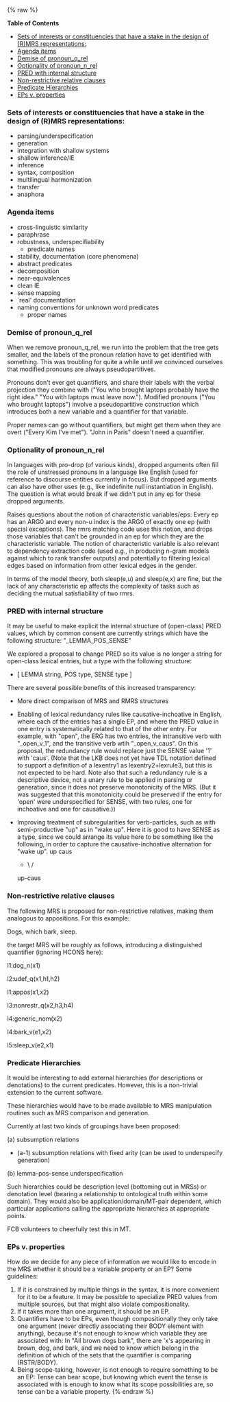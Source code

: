 {% raw %}
<!-- markdown-toc start - Don't edit this section. Run M-x markdown-toc-refresh-toc -->

**Table of Contents**

- [Sets of interests or constituencies that have a stake in the design of (R)MRS representations:](../RmrsDesign#sets-of-interests-or-constituencies-that-have-a-stake-in-the-design-of-rmrs-representations)
- [Agenda items](../RmrsDesign#agenda-items)
- [Demise of pronoun\_q\_rel](../RmrsDesign#demise-of-pronoun_q_rel)
- [Optionality of pronoun\_n\_rel](../RmrsDesign#optionality-of-pronoun_n_rel)
- [PRED with internal structure](../RmrsDesign#pred-with-internal-structure)
- [Non-restrictive relative clauses](../RmrsDesign#non-restrictive-relative-clauses)
- [Predicate Hierarchies](../RmrsDesign#predicate-hierarchies)
- [EPs v. properties](../RmrsDesign#eps-v-properties)

<!-- markdown-toc end -->


### Sets of interests or constituencies that have a stake in the design of (R)MRS representations:

- parsing/underspecification
- generation
- integration with shallow systems
- shallow inference/IE
- inference
- syntax, composition
- multilingual harmonization
- transfer
- anaphora

### Agenda items

- cross-linguistic similarity
- paraphrase
- robustness, underspecifiability
  - predicate names
- stability, documentation (core phenomena)
- abstract predicates
- decomposition
- near-equivalences
- clean IE
- sense mapping
- \`real' documentation
- naming conventions for unknown word predicates
  - proper names

### Demise of pronoun\_q\_rel

When we remove pronoun\_q\_rel, we run into the problem that the tree
gets smaller, and the labels of the pronoun relation have to get
identified with something. This was troubling for quite a while until we
convinced ourselves that modified pronouns are always pseudopartitives.

Pronouns don't ever get quantifiers, and share their labels with the
verbal projection they combine with ("You who brought laptops probably
have the right idea." "You with laptops must leave now."). Modified
pronouns ("You who brought laptops") involve a pseudopartitive
construction which introduces both a new variable and a quantifier for
that variable.

Proper names can go without quantifiers, but might get them when they
are overt ("Every Kim I've met"). "John in Paris" doesn't need a
quantifier.

### Optionality of pronoun\_n\_rel

In languages with pro-drop (of various kinds), dropped arguments often
fill the role of unstressed pronouns in a language like English (used
for reference to discourse entities currently in focus). But dropped
arguments can also have other uses (e.g., like indefinite null
instantiation in English). The question is what would break if we didn't
put in any ep for these dropped arguments.

Raises questions about the notion of characteristic variables/eps: Every
ep has an ARG0 and every non-u index is the ARG0 of exactly one ep (with
special exceptions). The rmrs matching code uses this notion, and drops
those variables that can't be grounded in an ep for which they are the
characteristic variable. The notion of characteristic variable is also
relevant to dependency extraction code (used e.g., in producing n-gram
models against which to rank transfer outputs) and potentially to
filtering lexical edges based on information from other lexical edges in
the gender.

In terms of the model theory, both sleep(e,u) and sleep(e,x) are fine,
but the lack of any characteristic ep affects the complexity of tasks
such as deciding the mutual satisfiability of two rmrs.

### PRED with internal structure

It may be useful to make explicit the internal structure of (open-class)
PRED values, which by common consent are currently strings which have
the following structure: "\_LEMMA\_POS\_SENSE"

We explored a proposal to change PRED so its value is no longer a string
for open-class lexical entries, but a type with the following structure:

- \[ LEMMA string, POS type, SENSE type \]

There are several possible benefits of this increased transparency:

- More direct comparison of MRS and RMRS structures
- Enabling of lexical redundancy rules like causative-inchoative in
English, where each of the entries has a single EP, and where the
PRED value in one entry is systematically related to that of the
other entry. For example, with "open", the ERG has two entries, the
intransitive verb with "\_open\_v\_1", and the transitive verb wtih
"\_open\_v\_caus". On this proposal, the redundancy rule would
replace just the SENSE value '1' with 'caus'. (Note that the LKB
does not yet have TDL notation defined to support a definition of a
lexentry1 as lexentry2+lexrule3, but this is not expected to be
hard. Note also that such a redundancy rule is a descriptive device,
not a unary rule to be applied in parsing or generation, since it
does not preserve monotonicity of the MRS. (But it was suggested
that this monotonicity could be preserved if the entry for 'open'
were underspecified for SENSE, with two rules, one for inchoative
and one for causative.))
- Improving treatment of subregularities for verb-particles, such as
with semi-productive "up" as in "wake up". Here it is good to have
SENSE as a type, since we could arrange its value here to be
something like the following, in order to capture the
causative-inchoative alternation for "wake up". up caus
  - \\ /
  
  up-caus

### Non-restrictive relative clauses

The following MRS is proposed for non-restrictive relatives, making them
analogous to appositions. For this example:

Dogs, which bark, sleep.

the target MRS will be roughly as follows, introducing a distinguished
quantifier (ignoring HCONS here):

l1:dog\_n(x1)

l2:udef\_q(x1,h1,h2)

l1:appos(x1,x2)

l3:nonrestr\_q(x2,h3,h4)

l4:generic\_nom(x2)

l4:bark\_v(e1,x2)

l5:sleep\_v(e2,x1)

### Predicate Hierarchies

It would be interesting to add external hierarchies (for descriptions or
denotations) to the current predicates. However, this is a non-trivial
extension to the current software.

These hierarchies would have to be made available to MRS manipulation
routines such as MRS comparison and generation.

Currently at last two kinds of groupings have been proposed:

\(a\) subsumption relations

- (a-1) subsumption relations with fixed arity (can be used to
underspecify generation)

\(b\) lemma-pos-sense underspecification

Such hierarchies could be description level (bottoming out in MRSs) or
denotation level (bearing a relationship to ontological truth within
some domain). They would also be application/domain/MT-pair dependent,
which particular applications calling the appropriate hierarchies at
appropriate points.

FCB volunteers to cheerfully test this in MT.

### EPs v. properties

How do we decide for any piece of information we would like to encode in
the MRS whether it should be a variable property or an EP? Some
guidelines:

1. If it is constrained by multiple things in the syntax, it is more
convenient for it to be a feature. It may be possible to specialize
PRED values from multiple sources, but that might also violate
compositionality.
2. If it takes more than one argument, it should be an EP.
3. Quantifiers have to be EPs, even though compositionally they only
take one argument (never directly associating their BODY element
with anything), because it's not enough to know which variable they
are associated with: In "All brown dogs bark", there are 'x's
appearing in brown, dog, and bark, and we need to know which belong
in the definition of which of the sets that the quantifier is
comparing (RSTR/BODY).
4. Being scope-taking, however, is not enough to require something to
be an EP: Tense can bear scope, but knowing which event the tense is
associated with is enough to know what its scope possibilities are,
so tense can be a variable property.
{% endraw %}